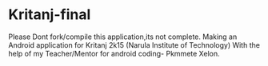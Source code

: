 Kritanj-final
=============

Please Dont fork/compile this application,its not complete. Making an Android application for Kritanj 2k15 (Narula Institute of Technology) With the help of my Teacher/Mentor for android coding- Pkmmete Xelon.
